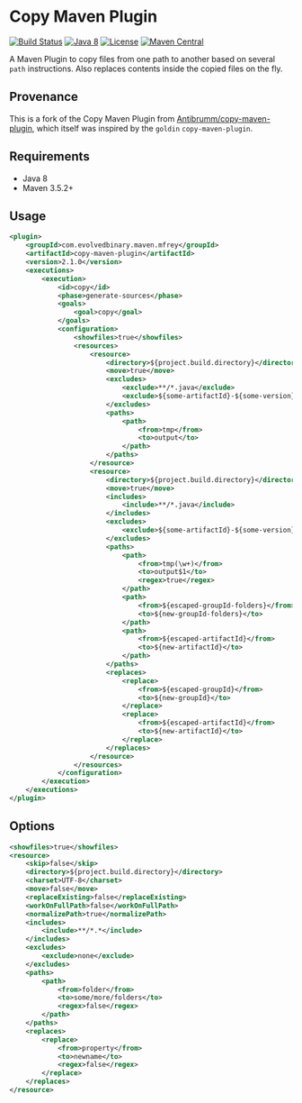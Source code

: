 # Copy Maven Plugin

[![Build Status](https://github.com/evolvedbinary/copy-maven-plugin/actions/workflows/ci.yml/badge.svg?branch=main)](https://github.com/evolvedbinary/copy-maven-plugin/actions/workflows/ci.yml)
[![Java 8](https://img.shields.io/badge/java-8-blue.svg)](https://adoptopenjdk.net/)
[![License](https://img.shields.io/badge/license-Apache%202.0-blue.svg)](http://www.apache.org/licenses/LICENSE-2.0.txt)
[![Maven Central](https://maven-badges.herokuapp.com/maven-central/com.evolvedbinary.maven.mfrey/opy-maven-plugin/badge.svg)](https://search.maven.org/search?q=g:com.evolvedbinary.maven.mfrey)

A Maven Plugin to copy files from one path to another based on several `path` instructions.
Also replaces contents inside the copied files on the fly.

## Provenance
This is a fork of the Copy Maven Plugin from [Antibrumm/copy-maven-plugin](https://github.com/Antibrumm/copy-maven-plugin), which itself was inspired by the `goldin` `copy-maven-plugin`. 


## Requirements
* Java 8
* Maven 3.5.2+

## Usage
```xml
<plugin>
    <groupId>com.evolvedbinary.maven.mfrey</groupId>
    <artifactId>copy-maven-plugin</artifactId>
    <version>2.1.0</version>
    <executions>
        <execution>
            <id>copy</id>
            <phase>generate-sources</phase>
            <goals>
                <goal>copy</goal>
            </goals>
            <configuration>
                <showfiles>true</showfiles>
                <resources>
                    <resource>
                        <directory>${project.build.directory}</directory>
                        <move>true</move>
                        <excludes>
                            <exclude>**/*.java</exclude>
                            <exclude>${some-artifactId}-${some-version}/src/**</exclude>
                        </excludes>
                        <paths>
                            <path>
                                <from>tmp</from>
                                <to>output</to>
                            </path>
                        </paths>
                    </resource>
                    <resource>
                        <directory>${project.build.directory}</directory>
                        <move>true</move>
                        <includes>
                            <include>**/*.java</include>
                        </includes>
                        <excludes>
                            <exclude>${some-artifactId}-${some-version}/src/**</exclude>
                        </excludes>
                        <paths>
                            <path>
                                <from>tmp(\w+)</from>
                                <to>output$1</to>
                                <regex>true</regex>
                            </path>
                            <path>
                                <from>${escaped-groupId-folders}</from>
                                <to>${new-groupId-folders}</to>
                            </path>
                            <path>
                                <from>${escaped-artifactId}</from>
                                <to>${new-artifactId}</to>
                            </path>
                        </paths>
                        <replaces>
                            <replace>
                                <from>${escaped-groupId}</from>
                                <to>${new-groupId}</to>
                            </replace>
                            <replace>
                                <from>${escaped-artifactId}</from>
                                <to>${new-artifactId}</to>
                            </replace>
                        </replaces>
                    </resource>
                </resources>
            </configuration>
        </execution>
    </executions>
</plugin>
```

## Options
```xml
<showfiles>true</showfiles>
<resource>
    <skip>false</skip>
    <directory>${project.build.directory}</directory>
    <charset>UTF-8</charset>
    <move>false</move>
    <replaceExisting>false</replaceExisting>
    <workOnFullPath>false</workOnFullPath>
    <normalizePath>true</normalizePath>
    <includes>
        <include>**/*.*</include>
    </includes>
    <excludes>
        <exclude>none</exclude>
    </excludes>
    <paths>
        <path>
            <from>folder</from>
            <to>some/more/folders</to>
            <regex>false</regex>
        </path>
    </paths>
    <replaces>
        <replace>
            <from>property</from>
            <to>newname</to>
            <regex>false</regex>
        </replace>
    </replaces>
</resource>
```
